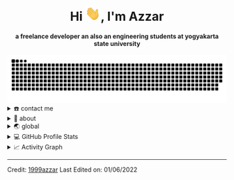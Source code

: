 <div align="center">
<h1 align="center">Hi <img width="35" src="https://github.com/1999AZZAR/1999AZZAR/blob/main/resources/img/waving.gif">, I'm Azzar</h1>
<h4 align="center">a freelance developer an also an engineering students at yogyakarta state university</h4>
</div>

<div align="center">
  <a href="https://1999azzar.github.io/1999AZZAR/">
  <img  src="https://github.com/1999AZZAR/1999AZZAR/blob/main/resources/img/grid-snake.svg"
       alt="snake" /></a>
</div>

<details>
  <summary>☎️ contact me</summary>
<div>
  <samp>
    <h2 align="center">😎 you can reach me by:</h2>
    <p align="center">
      <br/>
      <a href="https://twitter.com/donFabulosu" target="blank"><img align="center"
         src="https://img.shields.io/badge/Twitter-1DA1F2?style=for-the-badge&logo=twitter&logoColor=white"
         alt="azzar" height="30"/></a>
      <a href="https://steamcommunity.com/id/donFabulosu" target="blank"><img align="center"
         src="https://img.shields.io/badge/Steam-000000?style=for-the-badge&logo=steam&logoColor=white"
         alt="azzar" height="30"/></a>
      <a href="https://discord.gg/zMzMpd5cvV" target="blank"><img align="center"
         src="https://img.shields.io/badge/Discord-7289DA?style=for-the-badge&logo=discord&logoColor=white"
         alt="azzar" height="30"/></a>
    </p>
  </samp>
</div>
</details>

<details>
  <summary>🧮 about</summary>
<div>
<h2 align="center">🧮 About this Account</h2>
 <p align="center">
  <a href="github.com/1999AZZAR" target="blank"><img align="center" 
     src="https://badges.pufler.dev/visits/1999AZZAR/1999AZZAR?style=for-the-badge&color=e74c3c&logo=github&label=Spying+Counter"
     alt="spying counter" /></a>
  <a href="github.com/1999AZZAR" target="blank"><img align="center" 
     src="https://badges.pufler.dev/years/1999AZZAR/?style=for-the-badge&color=27a4fb&logo=github&label=Account+Age"
     alt="account age" /></a>
  </p>
  <p align="center">
  <a href="github.com/1999AZZAR" target="blank"><img align="center" 
     src="https://badges.pufler.dev/updated/1999AZZAR/1999AZZAR?style=for-the-badge&color=ff00b4&logo=github&label=Profile+Updated"
     alt="updated" /></a>
  <a href="github.com/1999AZZAR" target="blank"><img align="center" 
     src="https://badges.pufler.dev/repos/1999AZZAR/?style=for-the-badge&color=251ee7&logo=github&label=Public+Repos"
     alt="repos" /></a>
 </p>
</div>
</details>

<details>
  <summary>🌏 global</summary>
<div>
<h2 align="center"> Wanna learn more something about me? </h2>
</div>

```js
,,,,,,,,,,,,,,,,,,,,,,,,,,,,,,,,,,,,,,,,,,,,,,,,,,,,,,,,,,,,,,,,,,,,,,,,,,,,,,,,,,,,,,,,,,,,,,,,,,,,,,,,,,,,,,,,,,,,,,,,,,,,
,,,,,,,,,,,,,,,,,,,,,,,,,,,,,,,,,,,,,,,,,,,,,,,,,,,,,,,,,,,,,,,,,,,,,,,,,,,,,,,,,,,,,,,,,,,,,,,,,,,,,,,,,,,,,,,,,,,,,,,,,,,,
,,,,,,,,,,,,,,,,,,,,,,,,,,,,,,,,,,,,,,,,,,,,,,,,,,,,,,,,,,,,,,,,,,,,,,,,,,,,,,,,,,,,,,,,,,,,,,,,,,,,,,,,,,,,,,,,,,,,,,,,,,,,
,,,,,,,,,,,,,,,,,,,,,,,,,,,,,,,,,,,,,,,,,,,,,,,,,,,,,,,,,,,,,,,,,,,,,,,,,,,///////,,,,,,,,,,,,,,,,,,,,,,,,,,,,,,,,,,,,,,,,,,
,,,,,,,,,,,,,,,,,,,,,,,,,,,,,,,,,,,,,,,,,,,,,,,,,,,,,,,,,,,,,,,((((((((((((((((((((((((,,,,,,,,,,,,,,,,,,,,,,,,,,,,,,,,,,,,,
,,,,,,,,,,,,,,,,,,,,,,,,,,,,,,,,,,,,,,,,,,,,,,,,,,,,,,//(((((((((((((((((((((((((((((((((((((//,,,,,,,,,,,,,,,,,,,,,,,,,,,,,
,,,,,,,,,,,,,,,,,,,,,,,,,,,,,,,,,,,,,,,,,,,,,,,,,,'(((((((((((((((((((((((((((((((((((((((((((((('',,,,,,,,,,,,,,,,,,,,,,,,,
,,,,,,,,,,,,,,,,,,,,,,,,,,,,,,,,,,,,,,,,,,,,,,,,/(((((((((((((((((((((((((((((((((((((((((((((((((((//,,,,,,,,,,,,,,,,,,,,,,
,,,,,,,,,,,,,,,,,,,,,,,,,,,,,,,,,,,,,,,,,,,,,'((((((((((((((((((((((((((((((((((((((((((((((((((((((((((',,,,,,,,,,,,,,,,,,,
,,,,,,,,,,,,,,,,,,,,,,,,,,,,,,,,,,,,,,,,,,,/((((((((((((((((((((((((((((((((((((((((((((((((((((((((((((/,,,,,,,,,,,,,,,,,,,
,,,,,,,,,,,,,,,,,,,,,,,,,,,,,,,,,,,,,,,,,,,((((((((((((((((((((((((((((((((((((((((((((((((((((((((((((,,,,,,,,,,,,,,,,,,,,,
,,,,,,,,,,,,,,,,,,,,,,,,,,,,,,,,,,,,,,,,,,,((((((((((((((((((((((((((((((((((((((((((((((((((((((((((/,,,,,,,,,,,,,,,,,,,,,,
,,,,,,,,,,,,,,,,,,,,,,,,,,,,,,,,,,,,,,,,,,'((((((((((((''''',,,,(((((((((((((((((((((((((((((,,,,,,,,,,,,,,,,,,,,,,,,,,,,,,,
,,,,,,,,,,,,,,,,,,,,,,,,,,,,,,,,,,,,,,,,,,,,,,,,,/////(((((((/,,,/(((((((((((((((((///,,,,,,,,,,,,,,,,,,,,,,,,,,,,,,,,,,,,,,
,,,,,,,,,,,,,,,,,,,,,,,,,,,,,,,,,,,,,,,,,,,,,,,,,,,,,(((((((((((,,,,,,,,,,(,,,,,,,,,,,,,,,,,,,,,,,,,,,,,,,,,,,,,,,,,,,,,,,,,
,,,,,,,,,,,,,,,,,,,,,,,,,,,,,,,,,,,,,,,,,,,,,,,,,,,,/(((((((((((//,,,,,,,,((,,,,,,,,,,,,,,,,,,,,,,,,,,,,,,,,,,,,,,,,,,,,,,,,
,,,,,,,,,,,,,,,,,,,,,,,,,,,,,,,,,,,,,,,,,,,,,,,,,,,,(((((((((((((,,,,,,,,,((,,,,,,,,,,,,,,,,,,,,,,,,,,,,,,,,,,,,,,,,,,,,,,,,
,,,,,,,,,,,,,,,,,,,,,,,,,,,,,,,,,,,,,,,,,,,,,,,,,,,,,/(((((((((/,,,,,,,,,,,(,,,,,,,,,,,,,,,,,,,,,,,,,,,,,,,,,,,,,,,,,,,,,,,,
,,,,,,,,,,,,,,,,,,,,,,,,,,,,,,,,,(,,,,((',,,,,,,,,,,,,,((((((((,,,,,,,,,,,(((((,,,,,,,,,,,,,,,,,,,,,,,,,,,,,,,,,,,,,,,,,,,,,
,,,,,,,,,,,,,,,,,,,,,,,,,,,,,,,,/((,,,(((,,,,,,,,,,,,,,((((((((,,,,,,,,,,/(((((,,,,,,,,,,,,,,,,,,,,,,,,,,,,,,,,,,,,,,,,,,,,,
,,,,,,,,,,,,,,,,,,,,,,,,,,,((,,,(((,,,((((,,,,,,,,,,'(((((((((((,,,,,,,,,,((((((,,,,,,,,,,,,,,,,,,,,,,,,,,,,,,,,,,,,,,,,,,,,
,,,,,,,,,,,,,,,,,,,,,,,,,,,((,,,(((,,,((((,,,,////((((((((((''',,,,,,,,,,,,,'(((/,,,,,,,,,,,,,,,,,,,,,,,,,,,,,,,,,,,,,,,,,,,
,,,,,,,,,,,,,,,,,,,,,,,,,,,((',,(((,,,((((,'((((((((((((((((((',,,,,,,,,,,,,,,(((',,,,,,,,,,,,,,,,,,,,,,,,,,,,,,,,,,,,,,,,,,
,,,,,,,,,,,,,,,,,,,,,,,,,,,(((,,(((/,,((((/(((((((((((((((((((((/,,,,,',,/,,,,(((((,,,,,,,,,,,,,,,,,,,,,,,,,,,,,,,,,,,,,,,,,
,,,,,,,,,,,,,,,,,,,,,,,,,,,(((,,(((,,,((((((((,(((((((((((((((((((',,,,,,(,,,,,(((((,,,,,,,,,,,,,,,,,,,,,,,,,,,,,,,,,,,,,,,,
,,,,,,,,,,,,,,,,,,,,,,,,,,,'(',,(((,,,(((('(((,,,/(((((((((((((((((,,,,,'(,,/,,((((((,,,,,,,,,,,,,,,,,,,,,,,,,,,,,,,,,,,,,,,
,,,,,,,,,,,,,,,,,,,,,,,,,,,,,,,,,((,,,,(((,,(',,'((((((((,(((,,,((,,,,,,,(((,,,((((((,,,,,,,,,,,,,,,,,,,,,,,,,,,,,,,,,,,,,,,
,,,,,,,,,,,,,,,,,,,,,,,,,,,,,,,,,((,,,,(((,,((,,(((((((((,((',,,((,,,,,,,',,,,/(((((((,,,,,,,,,,,,,,,,,,,,,,,,,,,,,,,,,,,,,,
,,,,,,,,,,,,,,,,,,,,,,,,,,,,,,,,,(,,,,,((,,,((,,,((((((((,,(,,,,,((,,,,,,,,,,,,,((((((,,,,,,,,,,,,,,,,,,,,,,,,,,,,,,,,,,,,,,
,,,,,,,,,,,,,,,,,,,,,,,,,,,,,,,,,,,,,,,(((,,(((,,((((((((,(((,,,,((,,,,,,,,,,,,,,,,,,,,,,,,,,,,,,,,,,,,,,,,,,,,,,,,,,,,,,,,,
,,,,,,,,,,,,,,,,,,,,,,,,,,,,,,,,,,,,,,,,,,,((((,,((((((((,((',,,,,(,,,,,,,,,,,,,,,,,,,,,,,,,,,,,,,,,,,,,,,,,,,,,,,,,,,,,,,,,
,,,,,,,,,,,,,,,,,,,,,,,,,,,,,,,,,,,,,,,,,,(((((,,((((((((((((,,,,,(,,,,,,,,,,,,,,,,,,,,,,,,,,,,,,,,,,,,,,,,,,,,,,,,,,,,,,,,,
,,,,,,,,,,,,,,,,,,,,,,,,,,,,,,,,,,,,,,,,,,(((((,,((((((((((((,,,,,((,,,,,,,,,,,,,,,,,,,,,,,,,,,,,,,,,,,,,,,,,,,,,,,,,,,,,,,,
,,,,,,,,,,,,,,,,,,,,,,,,,,,,,,,,,,,,,,,,,,((((,,(((((((((',((,,,,,,(,,,,,,,,,,,,,,,,,,,,,,,,,,,,,,,,,,,,,,,,,,,,,,,,,,,,,,,,
,,,,,,,,,,,,,,,,,,,,,,,,,,,,,,,,,,,,,,,,,((((,,((((((((((,,((,,,,,,(,,,,,,,,,,,,,,,,,,,,,,,,,,,,,,,,,,,,,,,,,,,,,,,,,,,,,,,,
,,,,,,,,,,,,,,,,,,,,,,,,,,,,,,,,,,,,,,,,,((((,,((((,((,((,(((,,,,,,(,,,,,,,,,,,,,,,,,,,,,,,,,,,,,,,,,,,,,,,,,,,,,,,,,,,,,,,,
,,,,,,,,,,,,,,,,,,,,,,,,,,,,,,,,,,,,,,,,,(((,,((((((((,((,,((,',,,,,,,,,,,,,,,,,,,,,,,,,,,,,,,,,,,,,,,,,,,,,,,,,,,,,,,,,,,,,
,,,,,,,,,,,,,,,,,,,,,,,,,,,,,,,,,,,,,,,,,((,,,((((((((((',,(((',,,,,,,,,,,,,,,,,,,,,,,,,,,,,,,,,,,,,,,,,,,,,,,,,,,,,,,,,,,,,
,,,,,,,,,,,,,,,,,,,,,,,,,,,,,,,,,,,,,,,,,((('((((((((((((((((((,,,,,,,,,,,,,,,,,,,,,,,,,,,,,,,,,,,,,,,,,,,,,,,,,,,,,,,,,,,,,
,,,,,,,,,,,,,,,,,,,,,,,,,,,,,,,,,,,,,,,,((((('((''''''',,,,,,,,,,,,,,,,,,,,,,,,,,,,,,,,,,,,,,,,,,,,,,,,,,,,,,,,,,,,,,,,,,,,,
,,,,,,,,,,,,,,,,,,,,,,,,,,,,,,,,,,,,,,,,((((,,,,,,,,,,,,,,,,,,,,,,,,,,,,,,,,,,,,,,,,,,,,,,,,,,,,,,,,,,,,,,,,,,,,,,,,,,,,,,,,
,,,,,,,,,,,,,,,,,,,,,,,,,,,,,,,,,,,,,,,,'(((,,,,,,,,,,,,,,,,,,,,,,,,,,,,,,,,,,,,,,,,,,,,,,,,,,,,,,,,,,,,,,,,,,,,,,,,,,,,,,,,
,,,,,,,,,,,,,,,,,,,,,,,,,,,,,,,,,,,,,,,,,,,,,,,,,,,,,,,,,,,,,,,,,,,,,,,,,,,,,,,,,,,,,,,,,,,,,,,,,,,,,,,,,,,,,,,,,,,,,,,,,,,,
,,,,,,,,,,,,,,,,,,,,,,,,,,,,,,,,,,,,,,,,,,,,,,,,,,,,,,,,,,,,,,,,,,,,,,,,,,,,,,,,,,,,,,,,,,,,,,,,,,,,,,,,,,,,,,,,,,,,,,,,,,,,
,,,,,,,,,,,,,,,,,,,,,,,,,,,,,,,,,,,,,,,,,,,,,,,,,,,,,,,,,,,,,,,,,,,,,,,,,,,,,,,,,,,,,,,,,,,,,,,,,,,,,,,,,,,,,,,,,,,,,,,,,,,,
,,,,,,,,,,,,,,,,,,,,,,,,,,,,,,,,,,,,,,,,,,,,,,,,,,,,,,,,,,,,,,,,,,,,,,,,,,,,,,,,,,,,,,,,,,,,,,,,,,,,,,,,,,,,,,,,,,,,,,,,,,,,
```
</details>

<details> 
  <summary>💻 GitHub Profile Stats</summary>
  <div>
    <h2 align="center"> 📊 Github stats </h2>
      <br/>
        <p align="center">
          <a href="https://github.com/1999AZZAR/">
          <img src="https://github-readme-stats.vercel.app/api/top-langs/?username=1999AZZAR&langs_count=6&theme=gruvbox&layout=compact&hide_border=true" alt="1999AZZAR :: Top Langs" /></a>
        </p>
        <p align="center">
          <a href="https://github.com/1999AZZAR/">
          <img width="49.5%" src="https://github-readme-stats.vercel.app/api?username=1999AZZAR&show_icons=true&theme=gruvbox&hide_border=true" />
          <img width="49.5%" src="https://github-readme-streak-stats.herokuapp.com/?user=1999AZZAR&theme=gruvbox&hide_border=true" />
          </a>
       </p>
     <br>
  </div>    
</details>

<details>
  <summary>📈 Activity Graph</summary>
  <br/>
  <h2 align="center"> my current activity </h2>
<a href="https://github.com/ashutosh00710/github-readme-activity-graph"><img alt="azzar's Activity Graph" src="https://activity-graph.herokuapp.com/graph/?username=1999azzar&bg_color=000&color=fff&line=00E676&point=fff&hide_border=true" /></a>
</details>

------
Credit: [1999azzar](https://github.com/1999azzar)
Last Edited on: 01/06/2022
